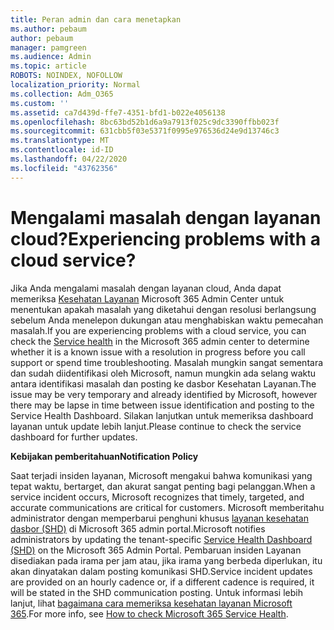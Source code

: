 ```yaml
---
title: Peran admin dan cara menetapkan
ms.author: pebaum
author: pebaum
manager: pamgreen
ms.audience: Admin
ms.topic: article
ROBOTS: NOINDEX, NOFOLLOW
localization_priority: Normal
ms.collection: Adm_O365
ms.custom: ''
ms.assetid: ca7d439d-ffe7-4351-bfd1-b022e4056138
ms.openlocfilehash: 8bc63bd52b1d6a9a7913f025c9dc3390ffbb023f
ms.sourcegitcommit: 631cbb5f03e5371f0995e976536d24e9d13746c3
ms.translationtype: MT
ms.contentlocale: id-ID
ms.lasthandoff: 04/22/2020
ms.locfileid: "43762356"
---
```

# <a name="experiencing-problems-with-a-cloud-service"></a><span data-ttu-id="9d093-102">Mengalami masalah dengan layanan cloud?</span><span class="sxs-lookup"><span data-stu-id="9d093-102">Experiencing problems with a cloud service?</span></span>

<span data-ttu-id="9d093-103">Jika Anda mengalami masalah dengan layanan cloud, Anda dapat memeriksa [Kesehatan Layanan](https://admin.microsoft.com/AdminPortal/Home#/servicehealth) Microsoft 365 Admin Center untuk menentukan apakah masalah yang diketahui dengan resolusi berlangsung sebelum Anda menelepon dukungan atau menghabiskan waktu pemecahan masalah.</span><span class="sxs-lookup"><span data-stu-id="9d093-103">If you are experiencing problems with a cloud service, you can check the [Service health](https://admin.microsoft.com/AdminPortal/Home#/servicehealth) in the Microsoft 365 admin center to determine whether it is a known issue with a resolution in progress before you call support or spend time troubleshooting.</span></span> <span data-ttu-id="9d093-104">Masalah mungkin sangat sementara dan sudah diidentifikasi oleh Microsoft, namun mungkin ada selang waktu antara identifikasi masalah dan posting ke dasbor Kesehatan Layanan.</span><span class="sxs-lookup"><span data-stu-id="9d093-104">The issue may be very temporary and already identified by Microsoft, however there may be lapse in time between issue identification and posting to the Service Health Dashboard.</span></span> <span data-ttu-id="9d093-105">Silakan lanjutkan untuk memeriksa dashboard layanan untuk update lebih lanjut.</span><span class="sxs-lookup"><span data-stu-id="9d093-105">Please continue to check the service dashboard for further updates.</span></span>

<span data-ttu-id="9d093-106">**Kebijakan pemberitahuan**</span><span class="sxs-lookup"><span data-stu-id="9d093-106">**Notification Policy**</span></span>

<span data-ttu-id="9d093-107">Saat terjadi insiden layanan, Microsoft mengakui bahwa komunikasi yang tepat waktu, bertarget, dan akurat sangat penting bagi pelanggan.</span><span class="sxs-lookup"><span data-stu-id="9d093-107">When a service incident occurs, Microsoft recognizes that timely, targeted, and accurate communications are critical for customers.</span></span> <span data-ttu-id="9d093-108">Microsoft memberitahu administrator dengan memperbarui penghuni khusus [layanan kesehatan dasbor (SHD)](https://admin.microsoft.com/AdminPortal/Home#/servicehealth) di Microsoft 365 admin portal.</span><span class="sxs-lookup"><span data-stu-id="9d093-108">Microsoft notifies administrators by updating the tenant-specific [Service Health Dashboard (SHD)](https://admin.microsoft.com/AdminPortal/Home#/servicehealth) on the Microsoft 365 Admin Portal.</span></span> <span data-ttu-id="9d093-109">Pembaruan insiden Layanan disediakan pada irama per jam atau, jika irama yang berbeda diperlukan, itu akan dinyatakan dalam posting komunikasi SHD.</span><span class="sxs-lookup"><span data-stu-id="9d093-109">Service incident updates are provided on an hourly cadence or, if a different cadence is required, it will be stated in the SHD communication posting.</span></span> <span data-ttu-id="9d093-110">Untuk informasi lebih lanjut, lihat [bagaimana cara memeriksa kesehatan layanan Microsoft 365](https://docs.microsoft.com/office365/enterprise/view-service-health).</span><span class="sxs-lookup"><span data-stu-id="9d093-110">For more info, see [How to check Microsoft 365 Service Health](https://docs.microsoft.com/office365/enterprise/view-service-health).</span></span>

